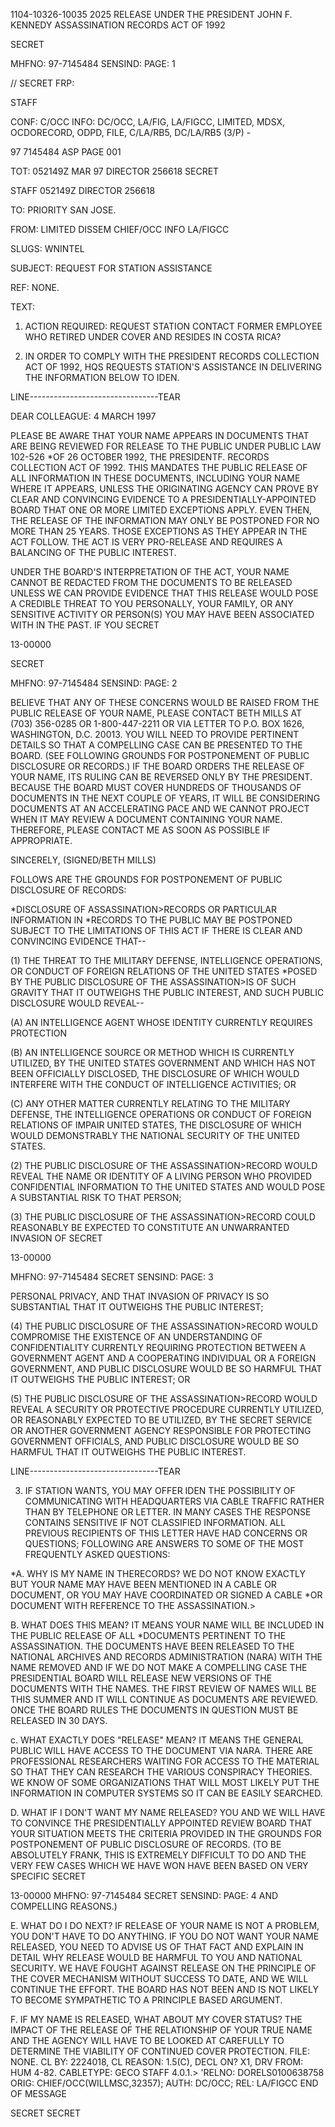 1104-10326-10035
2025 RELEASE UNDER THE PRESIDENT JOHN F. KENNEDY ASSASSINATION RECORDS ACT OF 1992

SECRET

MHFNO: 97-7145484 SENSIND:  PAGE: 1

// SECRET FRP:

STAFF

CONF: C/OCC INFO: DC/OCC, LA/FIG, LA/FIGCC, LIMITED, MDSX,
OCDORECORD, ODPD, FILE, C/LA/RB5, DC/LA/RB5 (3/P) -

97 7145484 ASP PAGE 001

TOT: 052149Z MAR 97 DIRECTOR 256618
SECRET

STAFF 052149Z DIRECTOR 256618

TO: PRIORITY SAN JOSE.

FROM: LIMITED DISSEM CHIEF/OCC INFO LA/FIGCC

SLUGS: WNINTEL

SUBJECT: REQUEST FOR STATION ASSISTANCE

REF: NONE.

TEXT:

1. ACTION REQUIRED: REQUEST STATION CONTACT FORMER EMPLOYEE
WHO RETIRED UNDER COVER AND RESIDES IN COSTA RICA?

2. IN ORDER TO COMPLY WITH THE PRESIDENT<JFK ASSASSINATION>
RECORDS COLLECTION ACT OF 1992, HQS REQUESTS STATION'S ASSISTANCE
IN DELIVERING THE INFORMATION BELOW TO IDEN.

LINE--------------------------------TEAR

DEAR COLLEAGUE: 4 MARCH 1997

PLEASE BE AWARE THAT YOUR NAME APPEARS IN DOCUMENTS THAT ARE
BEING REVIEWED FOR RELEASE TO THE PUBLIC UNDER PUBLIC LAW 102-526
*OF 26 OCTOBER 1992, THE PRESIDENT<JOHN>F.<KENNEDY ASSASSINATION>
RECORDS COLLECTION ACT OF 1992. THIS MANDATES THE PUBLIC RELEASE
OF ALL INFORMATION IN THESE DOCUMENTS, INCLUDING YOUR NAME WHERE
IT APPEARS, UNLESS THE ORIGINATING AGENCY CAN PROVE BY CLEAR AND
CONVINCING EVIDENCE TO A PRESIDENTIALLY-APPOINTED BOARD THAT ONE
OR MORE LIMITED EXCEPTIONS APPLY. EVEN THEN, THE RELEASE OF THE
INFORMATION MAY ONLY BE POSTPONED FOR NO MORE THAN 25 YEARS.
THOSE EXCEPTIONS AS THEY APPEAR IN THE ACT FOLLOW. THE ACT IS
VERY PRO-RELEASE AND REQUIRES A BALANCING OF THE PUBLIC INTEREST.

UNDER THE BOARD'S INTERPRETATION OF THE ACT, YOUR NAME CANNOT
BE REDACTED FROM THE DOCUMENTS TO BE RELEASED UNLESS WE CAN
PROVIDE EVIDENCE THAT THIS RELEASE WOULD POSE A CREDIBLE THREAT TO
YOU PERSONALLY, YOUR FAMILY, OR ANY SENSITIVE ACTIVITY OR
PERSON(S) YOU MAY HAVE BEEN ASSOCIATED WITH IN THE PAST. IF YOU
SECRET

13-00000

SECRET

MHFNO: 97-7145484 SENSIND: PAGE: 2

BELIEVE THAT ANY OF THESE CONCERNS WOULD BE RAISED FROM THE PUBLIC
RELEASE OF YOUR NAME, PLEASE CONTACT BETH MILLS AT (703) 356-0285
OR 1-800-447-2211 OR VIA LETTER TO P.O. BOX 1626, WASHINGTON, D.C.
20013. YOU WILL NEED TO PROVIDE PERTINENT DETAILS SO THAT A
COMPELLING CASE CAN BE PRESENTED TO THE BOARD. (SEE FOLLOWING
GROUNDS FOR POSTΡΟΝΕΜΕΝΤ OF PUBLIC DISCLOSURE OR RECORDS.) IF THE
BOARD ORDERS THE RELEASE OF YOUR NAME, ITS RULING CAN BE REVERSED
ONLY BY THE PRESIDENT. BECAUSE THE BOARD MUST COVER HUNDREDS OF
THOUSANDS OF DOCUMENTS IN THE NEXT COUPLE OF YEARS, IT WILL BE
CONSIDERING DOCUMENTS AT AN ACCELERATING PACE AND WE CANNOT
PROJECT WHEN IT MAY REVIEW A DOCUMENT CONTAINING YOUR NAME.
THEREFORE, PLEASE CONTACT ME AS SOON AS POSSIBLE IF APPROPRIATE.

SINCERELY,
(SIGNED/BETH MILLS)

FOLLOWS ARE THE GROUNDS FOR POSTPONEMENT OF PUBLIC DISCLOSURE OF
RECORDS:

*DISCLOSURE OF ASSASSINATION>RECORDS OR PARTICULAR INFORMATION IN
*<ASSASSINATION>RECORDS TO THE PUBLIC MAY BE POSTPONED SUBJECT TO
THE LIMITATIONS OF THIS ACT IF THERE IS CLEAR AND CONVINCING
EVIDENCE THAT--

(1) THE THREAT TO THE MILITARY DEFENSE, INTELLIGENCE
OPERATIONS, OR CONDUCT OF FOREIGN RELATIONS OF THE UNITED STATES
*POSED BY THE PUBLIC DISCLOSURE OF THE ASSASSINATION>IS OF SUCH
GRAVITY THAT IT OUTWEIGHS THE PUBLIC INTEREST, AND SUCH PUBLIC
DISCLOSURE WOULD REVEAL--

(A) AN INTELLIGENCE AGENT WHOSE IDENTITY CURRENTLY REQUIRES
PROTECTION

(B) AN INTELLIGENCE SOURCE OR METHOD WHICH IS CURRENTLY
UTILIZED,
BY THE UNITED STATES GOVERNMENT AND WHICH HAS NOT BEEN
OFFICIALLY
DISCLOSED, THE DISCLOSURE OF WHICH WOULD INTERFERE WITH THE
CONDUCT OF INTELLIGENCE ACTIVITIES; OR

(C) ANY OTHER MATTER CURRENTLY RELATING TO THE MILITARY
DEFENSE,
THE
INTELLIGENCE OPERATIONS OR CONDUCT OF FOREIGN RELATIONS OF
IMPAIR
UNITED STATES, THE DISCLOSURE OF WHICH WOULD DEMONSTRABLY
THE NATIONAL SECURITY OF THE UNITED STATES.

(2) THE PUBLIC DISCLOSURE OF THE ASSASSINATION>RECORD WOULD
REVEAL THE NAME OR IDENTITY OF A LIVING PERSON WHO PROVIDED
CONFIDENTIAL INFORMATION TO THE UNITED STATES AND WOULD POSE A
SUBSTANTIAL RISK TO THAT PERSON;

(3) THE PUBLIC DISCLOSURE OF THE ASSASSINATION>RECORD COULD
REASONABLY BE EXPECTED TO CONSTITUTE AN UNWARRANTED INVASION OF
SECRET

13-00000

MHFNO: 97-7145484
SECRET
SENSIND: PAGE: 3

PERSONAL PRIVACY, AND THAT INVASION OF PRIVACY IS SO SUBSTANTIAL
THAT IT OUTWEIGHS THE PUBLIC INTEREST;

(4) THE PUBLIC DISCLOSURE OF THE ASSASSINATION>RECORD WOULD
COMPROMISE THE EXISTENCE OF AN UNDERSTANDING OF CONFIDENTIALITY
CURRENTLY REQUIRING PROTECTION BETWEEN A GOVERNMENT AGENT AND A
COOPERATING INDIVIDUAL OR A FOREIGN GOVERNMENT, AND PUBLIC
DISCLOSURE WOULD BE SO HARMFUL THAT IT OUTWEIGHS THE PUBLIC
INTEREST; OR

(5) THE PUBLIC DISCLOSURE OF THE ASSASSINATION>RECORD WOULD
REVEAL A SECURITY OR PROTECTIVE PROCEDURE CURRENTLY UTILIZED, OR
REASONABLY EXPECTED TO BE UTILIZED, BY THE SECRET SERVICE OR
ANOTHER GOVERNMENT AGENCY RESPONSIBLE FOR PROTECTING GOVERNMENT
OFFICIALS, AND PUBLIC DISCLOSURE WOULD BE SO HARMFUL THAT IT
OUTWEIGHS THE PUBLIC INTEREST.

LINE--------------------------------TEAR

3. IF STATION WANTS, YOU MAY OFFER IDEN THE POSSIBILITY OF
COMMUNICATING WITH HEADQUARTERS VIA CABLE TRAFFIC RATHER THAN BY
TELEPHONE OR LETTER. IN MANY CASES THE RESPONSE CONTAINS
SENSITIVE IF NOT CLASSIFIED INFORMATION. ALL PREVIOUS RECIPIENTS
OF THIS LETTER HAVE HAD CONCERNS OR QUESTIONS; FOLLOWING ARE
ANSWERS TO SOME OF THE MOST FREQUENTLY ASKED QUESTIONS:

*A. WHY IS MY NAME IN THE<JFK ASSASSINATION>RECORDS?
WE DO NOT KNOW EXACTLY BUT YOUR NAME MAY HAVE BEEN MENTIONED IN A
CABLE OR DOCUMENT, OR YOU MAY HAVE COORDINATED OR SIGNED A CABLE
*OR DOCUMENT WITH REFERENCE TO THE ASSASSINATION.>

B. WHAT DOES THIS MEAN?
IT MEANS YOUR NAME WILL BE INCLUDED IN THE PUBLIC RELEASE OF ALL
*DOCUMENTS PERTINENT TO THE ASSASSINATION. THE DOCUMENTS HAVE BEEN
RELEASED TO THE NATIONAL ARCHIVES AND RECORDS ADMINISTRATION
(NARA) WITH THE NAME REMOVED AND IF WE DO NOT MAKE A COMPELLING
CASE THE PRESIDENTIAL BOARD WILL RELEASE NEW VERSIONS OF THE
DOCUMENTS WITH THE NAMES. THE FIRST REVIEW OF NAMES WILL BE THIS
SUMMER AND IT WILL CONTINUE AS DOCUMENTS ARE REVIEWED. ONCE THE
BOARD RULES THE DOCUMENTS IN QUESTION MUST BE RELEASED IN 30 DAYS.

c. WHAT EXACTLY DOES "RELEASE" MEAN?
IT MEANS THE GENERAL PUBLIC WILL HAVE ACCESS TO THE DOCUMENT VIA
NARA. THERE ARE PROFESSIONAL RESEARCHERS WAITING FOR ACCESS TO
THE MATERIAL SO THAT THEY CAN RESEARCH THE VARIOUS CONSPIRACY
THEORIES. WE KNOW OF SOME ORGANIZATIONS THAT WILL MOST LIKELY PUT
THE INFORMATION IN COMPUTER SYSTEMS SO IT CAN BE EASILY SEARCHED.

D. WHAT IF I DON'T WANT MY NAME RELEASED?
YOU AND WE WILL HAVE TO CONVINCE THE PRESIDENTIALLY APPOINTED
REVIEW BOARD THAT YOUR SITUATION MEETS THE CRITERIA PROVIDED IN
THE GROUNDS FOR POSTPONEMENT OF PUBLIC DISCLOSURE OF RECORDS. (TO
BE ABSOLUTELY FRANK, THIS IS EXTREMELY DIFFICULT TO DO AND THE
VERY FEW CASES WHICH WE HAVE WON HAVE BEEN BASED ON VERY SPECIFIC
SECRET

13-00000
MHFNO: 97-7145484
SECRET
SENSIND: PAGE: 4
AND COMPELLING REASONS.)

Ε. WHAT DO I DO NEXT?
IF RELEASE OF YOUR NAME IS NOT A PROBLEM, YOU DON'T HAVE TO DO
ANYTHING. IF YOU DO NOT WANT YOUR NAME RELEASED, YOU NEED TO
ADVISE US OF THAT FACT AND EXPLAIN IN DETAIL WHY RELEASE WOULD BE
HARMFUL TO YOU AND NATIONAL SECURITY. WE HAVE FOUGHT AGAINST
RELEASE ON THE PRINCIPLE OF THE COVER MECHANISM WITHOUT SUCCESS TO
DATE, AND WE WILL CONTINUE THE EFFORT. THE BOARD HAS NOT BEEN AND
IS NOT LIKELY TO BECOME SYMPATHETIC TO A PRINCIPLE BASED
ARGUMENT.

F. IF MY NAME IS RELEASED, WHAT ABOUT MY COVER STATUS?
THE IMPACT OF THE RELEASE OF THE RELATIONSHIP OF YOUR TRUE NAME
AND THE AGENCY WILL HAVE TO BE LOOKED AT CAREFULLY TO DETERMINE
THE VIABILITY OF CONTINUED COVER PROTECTION.
FILE: NONE. CL BY: 2224018, CL REASON: 1.5(C), DECL ON?
X1, DRV FROM: HUM 4-82.
CABLETYPE: GECO STAFF 4.0.1.>
'RELNO: DORELS0100638758
ORIG: CHIEF/OCC(WILLMSC,32357); AUTH: DC/OCC; REL: LA/FIGCC
END OF MESSAGE

SECRET
SECRET
